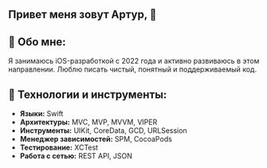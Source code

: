 ## Привет меня зовут Артур, 👋

## 🚀 Обо мне:
 Я занимаюсь iOS-разработкой с 2022 года и активно развиваюсь в этом направлении. Люблю писать чистый, понятный и поддерживаемый код.
 
## 💼 Технологии и инструменты:
- **Языки:** Swift 
- **Архитектуры:** MVC, MVP, MVVM, VIPER  
- **Инструменты:** UIKit, CoreData, GCD, URLSession
- **Менеджер зависимостей:** SPM, CocoaPods    
- **Тестирование:** XCTest  
- **Работа с сетью:** REST API, JSON 


